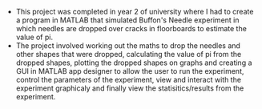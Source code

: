 - This project was completed in year 2 of university where I had to create a program in MATLAB that simulated Buffon's Needle experiment in which needles are dropped over cracks in floorboards to estimate the value of pi.
- The project involved working out the maths to drop the needles and other shapes that were dropped, calculating the value of pi from the dropped shapes, plotting the dropped shapes on graphs and creating a GUI in MATLAB app designer to allow the user to run the experiment, control the parameters of the experiment, view and interact with the experiment graphicaly and finally view the statisitics/results from the experiment.
